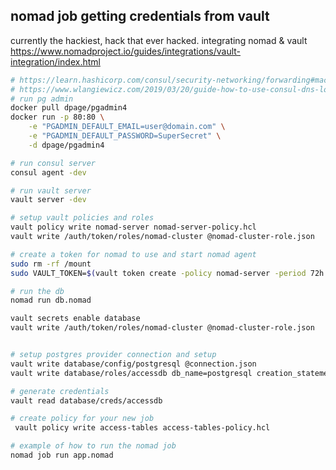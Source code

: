 ## nomad job getting credentials from vault

currently the hackiest, hack that ever hacked.  integrating nomad & vault   https://www.nomadproject.io/guides/integrations/vault-integration/index.html

```bash
# https://learn.hashicorp.com/consul/security-networking/forwarding#macos-setup
# https://www.wlangiewicz.com/2019/03/20/guide-how-to-use-consul-dns-locally-on-macos/
# run pg admin
docker pull dpage/pgadmin4
docker run -p 80:80 \
    -e "PGADMIN_DEFAULT_EMAIL=user@domain.com" \
    -e "PGADMIN_DEFAULT_PASSWORD=SuperSecret" \
    -d dpage/pgadmin4
```

```bash
# run consul server
consul agent -dev

# run vault server
vault server -dev

# setup vault policies and roles
vault policy write nomad-server nomad-server-policy.hcl
vault write /auth/token/roles/nomad-cluster @nomad-cluster-role.json

# create a token for nomad to use and start nomad agent
sudo rm -rf /mount
sudo VAULT_TOKEN=$(vault token create -policy nomad-server -period 72h -orphan | grep -w "token" |  sed 's/.* //') nomad agent -config nomad-server.hcl -config nomad-client.hcl

```

```bash
# run the db
nomad run db.nomad

vault secrets enable database
vault write /auth/token/roles/nomad-cluster @nomad-cluster-role.json
```


```bash

# setup postgres provider connection and setup
vault write database/config/postgresql @connection.json 
vault write database/roles/accessdb db_name=postgresql creation_statements=@accessdb.sql default_ttl=1h max_ttl=24h

# generate credentials
vault read database/creds/accessdb
```
```bash
# create policy for your new job
 vault policy write access-tables access-tables-policy.hcl

```


```bash
# example of how to run the nomad job
nomad job run app.nomad
```